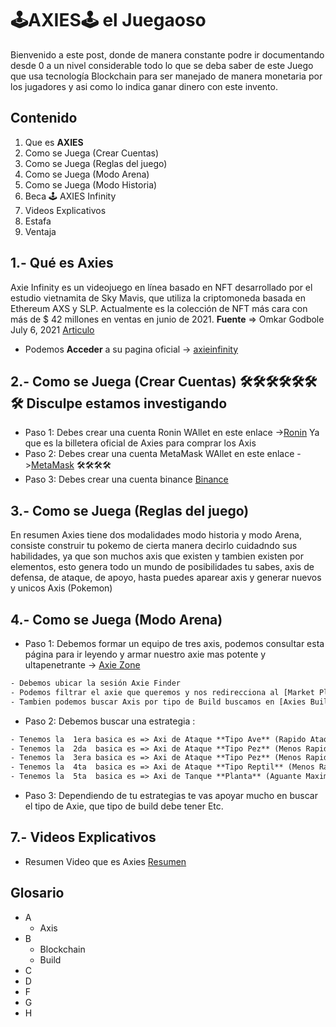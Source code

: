 # 🕹️AXIES🕹️ el Juegaoso 
Bienvenido a este post, donde de manera constante podre ir documentando desde 0 a un nivel 
considerable todo lo que se deba saber de este Juego que usa tecnología Blockchain para 
ser manejado de manera monetaria por los jugadores y asi como lo indica ganar dinero con este invento. 

## Contenido 

1. Que es **AXIES**
2. Como se Juega (Crear Cuentas)
3. Como se Juega (Reglas del juego) 
4. Como se Juega (Modo Arena) 
5. Como se Juega (Modo Historia)
6. Beca 🕹️ AXIES Infinity
7. Videos Explicativos  
8. Estafa
9. Ventaja 
 


## 1.- Qué es **Axies**

Axie Infinity es un videojuego en línea basado en NFT desarrollado por el 
estudio vietnamita​ de Sky Mavis, que utiliza la criptomoneda basada en 
Ethereum AXS y SLP. Actualmente es la colección de NFT más cara con más 
de $ 42 millones en ventas en junio de 2021. **Fuente** => Omkar Godbole July 6, 2021 [Articulo](https://finance.yahoo.com/news/axie-profiting-booming-nft-economy-183813777.html)

- Podemos **Acceder** a su pagina oficial ->  [axieinfinity](https://axieinfinity.com/)


## 2.- Como se Juega (Crear Cuentas) 🛠️🛠️🛠️🛠️🛠️🛠️🛠️ Disculpe estamos investigando 

- Paso 1: Debes crear una cuenta Ronin WAllet en este enlace ->[Ronin](https://skymavis.com/wallet) Ya que es la billetera oficial de Axies para comprar los Axis
- Paso 2: Debes crear una cuenta MetaMask WAllet en este enlace ->[MetaMask](https://www.youtube.com/watch?v=TUJTdGItehg&ab_channel=CriptoEsfera)  🛠️🛠️🛠️🛠️
- Paso 3: Debes crear una cuenta binance [Binance](https://www.binance.com/es) 


## 3.- Como se Juega (Reglas del juego)

En resumen Axies tiene dos modalidades modo historia y modo Arena, consiste construir tu pokemo de cierta manera decirlo 
cuidadndo sus habilidades, ya que son muchos axis que existen y tambien existen por elementos, esto genera todo un mundo
de posibilidades tu sabes, axis de defensa, de ataque, de apoyo, hasta puedes aparear axis y generar nuevos y unicos Axis (Pokemon)
 
## 4.- Como se Juega (Modo Arena) 
- Paso 1: Debemos formar un equipo de tres axis, podemos consultar esta página para ir leyendo y armar nuestro axie mas potente y ultapenetrante -> [Axie Zone](https://axie.zone/) 
```html	
- Debemos ubicar la sesión Axie Finder
- Podemos filtrar el axie que queremos y nos redirecciona al [Market Place de Axie](https://marketplace.axieinfinity.com/)
- Tambien podemos buscar Axis por tipo de Build buscamos en [Axies Build](https://axie.zone/builds)
```		
- Paso 2: Debemos buscar una estrategia : 
```html		
- Tenemos la  1era basica es => Axi de Ataque **Tipo Ave** (Rapido Ataque + Poca Vida) + Axi de  Soporte **Bestia** (Vida + Soporte) + Axi de Tanque **Planta** (Aguante Maximo) 
- Tenemos la  2da  basica es => Axi de Ataque **Tipo Pez** (Menos Rapido + Mas Vida) + Axi de Soporte **Bestia** (Vida y Soporte) + Axi de Tanque **Planta** (Aguante Maximo) 
- Tenemos la  3era basica es => Axi de Ataque **Tipo Pez** (Menos Rapido + Mas Vida) + Axi de Ataque **Tipo Pez** (Menos Rapido + Mas Vida) + Axi de Tanque **Planta** (Aguante Maximo) 
- Tenemos la  4ta  basica es => Axi de Ataque **Tipo Reptil** (Menos Rapido + Mas Vida + Mata a las Aves) + Axi de Ataque **Tipo Pez** (Menos Rapido + Mas Vida) + Axi de Tanque **Planta** (Aguante Maximo)
- Tenemos la  5ta  basica es => Axi de Tanque **Planta** (Aguante Maximo)  + Axi de Tanque **Planta** (Aguante Maximo)  + Axi de Tanque **Planta** (Aguante Maximo) => Estragegia para durar mucho en la batalla
```
- Paso 3: Dependiendo  de tu estrategias te vas apoyar mucho en buscar el tipo de Axie, que tipo de build debe tener Etc. 




## 7.- Videos Explicativos  
- Resumen Video que es Axies [Resumen](https://www.youtube.com/watch?v=4VZtDP07rjk)

## Glosario  

+ A
	- Axis
+ B
	- Blockchain
	- Build
+ C 
+ D 
+ F
+ G 
+ H 

